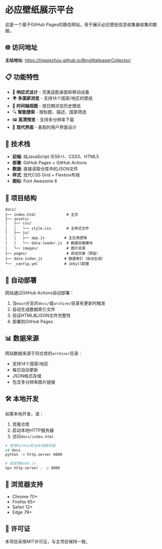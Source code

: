 # 必应壁纸展示平台

这是一个基于GitHub Pages的静态网站，用于展示必应壁纸信息收集器收集的数据。

## 🌐 访问地址

**主站地址**: https://hippiezhou.github.io/BingWallpaperCollector/

## 📋 功能特性

- 📱 **响应式设计** - 完美适配桌面和移动设备
- 🌍 **多国家浏览** - 支持14个国家/地区的壁纸
- 📅 **时间轴视图** - 按日期浏览历史壁纸
- 🔍 **智能搜索** - 按标题、描述、国家筛选
- 🖼️ **高清预览** - 支持多分辨率下载
- 🎨 **现代界面** - 美观的用户界面设计

## 🚀 技术栈

- **前端**: 纯JavaScript (ES6+)、CSS3、HTML5
- **部署**: GitHub Pages + GitHub Actions
- **数据**: 直接读取仓库中的JSON文件
- **样式**: 现代CSS Grid + Flexbox布局
- **图标**: Font Awesome 6

## 📁 项目结构

```
docs/
├── index.html              # 主页
├── assets/
│   ├── css/
│   │   └── style.css       # 主样式文件
│   ├── js/
│   │   ├── app.js         # 主应用逻辑
│   │   └── data-loader.js  # 数据加载模块
│   └── images/             # 图片资源
├── pages/                  # 其他页面（预留）
├── data-index.js          # 数据索引（自动生成）
└── _config.yml            # Jekyll配置
```

## 🔄 自动部署

网站通过GitHub Actions自动部署：

1. 当`main`分支的`docs/`或`archive/`目录有更新时触发
2. 自动生成数据索引文件
3. 验证HTML和JSON文件完整性
4. 部署到GitHub Pages

## 📊 数据来源

网站数据来源于同仓库的`archive/`目录：
- 支持14个国家/地区
- 每日自动更新
- JSON格式存储
- 包含多分辨率图片链接

## 🛠️ 本地开发

如需本地开发，请：

1. 克隆仓库
2. 启动本地HTTP服务器
3. 访问`docs/index.html`

```bash
# 使用Python启动本地服务器
cd docs
python -m http.server 8000

# 或使用Node.js
npx http-server . -p 8000
```

## 📱 浏览器支持

- Chrome 70+
- Firefox 65+  
- Safari 12+
- Edge 79+

## 📄 许可证

本项目采用MIT许可证，与主项目保持一致。
